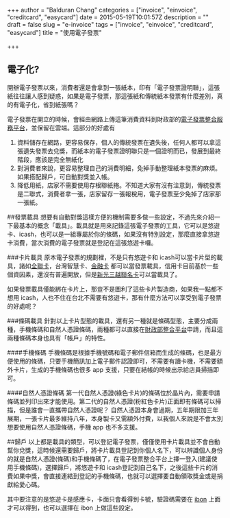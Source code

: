 +++
author = "Balduran Chang"
categories = ["invoice", "einvoice", "creditcard", "easycard"]
date = 2015-05-19T10:01:57Z
description = ""
draft = false
slug = "e-invoice"
tags = ["invoice", "einvoice", "creditcard", "easycard"]
title = "使用電子發票"

+++


## 電子化?
開辦電子發票以來，消費者還是會拿到一張紙本，印有「電子發票證明聯」，這張紙往往讓人感到疑惑，如果是電子發票，那這張紙和傳統紙本發票有什麼差別，真的有電子化，省到紙張嗎？

電子發票在開立的時候，會經由網路上傳這筆消費資料到財政部的[電子發票整合服務平台](https://www.einvoice.nat.gov.tw/)，並保留在雲端。這部分的好處有

1. 資料儲存在網路，更容易保存，個人的傳統發票在遺失後，任何人都可以拿這張遺失發票去兌獎，而紙本的電子發票證明聯只是一個證明而已，發展到最終階段，應該是完全無紙化
2. 對消費者來說，更容易整理自己的消費明細，免掉手動整理紙本發票的麻煩。如果搭配歸戶，可自動對獎並入帳。
3. 降低用紙，店家不需要使用存根聯紙捲。不知道大家有沒有注意到，傳統發票是二聯式，消費者拿一張，店家留存一張報稅用，電子發票至少免掉了店家那一張紙。

##發票載具
想要有自動對獎這樣方便的機制需要多做一些設定，不過先來介紹一下最基本的概念「載具」。載具就是用來記錄這張電子發票的工具，它可以是悠遊卡、icash，也可以是一組專屬於你的條碼，如果沒有特別設定，那麼直接拿悠遊卡消費，當次消費的電子發票就是登記在這張悠遊卡囉。

###卡片載具
原本電子發票的規劃裡，不是只有悠遊卡和 icash可以當卡片型的載具，諸如[全聯卡](http://www.pxmart.com.tw/px/card_electronic_invoice01.px)，台灣智慧卡、[金融卡](https://www.fisc.com.tw/Upload/969e8e2f-f91c-4cad-8d40-abcd960db66b/TC/06.%20郭芳志.pdf) 都可以當發票載具，信用卡目前基於一些個資因素，還沒有普遍開放，但是[新光三越聯名卡](https://vip.skm.com.tw/public/txt_4.html?xx=000507)可以當載具了。

如果發票載具僅能綁在卡片上，那豈不是圖利了這些卡片製造商，如果我一點都不想用 icash，人也不住在台北不需要有悠遊卡，那有什麼方法可以享受到電子發票的好處呢？

###條碼載具
針對以上卡片型態的載具，還有另一種就是條碼型態，主要分成兩種，手機條碼和自然人憑證條碼，兩種都可以直接在[財政部整合平台](https://www.einvoice.nat.gov.tw/)申請，而且這兩種條碼本身也具有「帳戶」的特性。

####手機條碼
手機條碼是根據手機號碼和電子郵件信箱而生成的條碼，也是最方便使用的條碼，只要手機簡訊加上電子郵件認證即可，不需要有讀卡機，不需要額外卡片，生成的手機條碼也很多 app 支援，只要在結帳的時候出示給店員掃描即可。

####自然人憑證條碼
第一代自然人憑證(綠色卡片)的條碼位於晶片內，需要申請條碼並列印出來才能使用。第二代的自然人憑證(粉紅色卡片)正面即有條碼可以掃描，但是誰會一直攜帶自然人憑證呢？
自然人憑證本身會過期，五年期限加三年展期，一張卡片最多維持八年，本身製卡又需額外付費，以我個人來說是不會太別想要使用自然人憑證條碼，手機 app 也不多支援。

##歸戶
以上都是載具的類型，可以登記電子發票，僅僅使用卡片載具並不會自動幫你兌獎，這時候還需要歸戶，將卡片載具登記到你個人名下，可以辨識個人身份的就是自然人憑證(條碼)和手機條碼了，在電子發票整合平台上擇一登入(建議使用手機條碼)，選擇歸戶，將悠遊卡和 icash登記到自己名下，之後這些卡片的消費如果中獎，會直接連結到登記的手機條碼，也就可以選擇要自動領取獎金或是捐獻給愛心碼。

其中要注意的是悠遊卡是感應卡，卡面只會看得到卡號，驗證碼需要在 [ibon](http://www.7-11.com.tw/service/e_invoice.asp) 上面才可以得到，也可以選擇在 ibon 上做這些設定。

